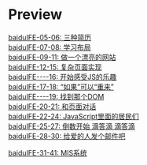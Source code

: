 # Preview
[baiduIFE-05-06: 三种简历](https://1103409364.github.io/Homework_IFE_2018/baiduIFE-05-06/resume.html)
<br>
[baiduIFE-07-08: 学习布局](https://1103409364.github.io/Homework_IFE_2018/baiduIFE-07-08/index.html)
<br>
[baiduIFE-09-11: 做一个漂亮的网站](https://1103409364.github.io/Homework_IFE_2018/baiduIFE-09-11/index.html)
<br>
[baiduIFE-12-15: 复杂页面实现](https://1103409364.github.io/Homework_IFE_2018/baiduIFE-12-15/)
<br>
[baiduIFE----16: 开始感受JS的乐趣](https://1103409364.github.io/Homework_IFE_2018/baiduIFE-16/jsDemo.html)
<br>
[baiduIFE-17-18: “如果”可以“重来”](https://1103409364.github.io/Homework_IFE_2018/baiduIFE-17-18/jsDemo-multiplicationTable.html)
<br>
[baiduIFE----19: 找到那个DOM](https://1103409364.github.io/Homework_IFE_2018/baiduIFE-19/jsDemo-dom1.html)
<br>
[baiduIFE-20-21: 和页面对话](https://1103409364.github.io/Homework_IFE_2018/baiduIFE-20-21/jsDemo-sprite.html)
<br>
[baiduIFE-22-24: JavaScript里面的居民们](https://1103409364.github.io/Homework_IFE_2018/baiduIFE-22-24/jsDemo-String.html)
<br>
[baiduIFE-25-27: 倒数开始 滴答滴 滴答滴](https://1103409364.github.io/Homework_IFE_2018/baiduIFE-25-27/jsDemo-calendar.html)
<br>
[baiduIFE-28-30: 给爱的人发个邮件吧](https://1103409364.github.io/Homework_IFE_2018/baiduIFE-28-30/jsDemo-email1.html)
<br>

[baiduIFE-31-41: MIS系统](https://1103409364.github.io/Homework_IFE_2018/baiduIFE-39-41/MIS_v2.4.html)
